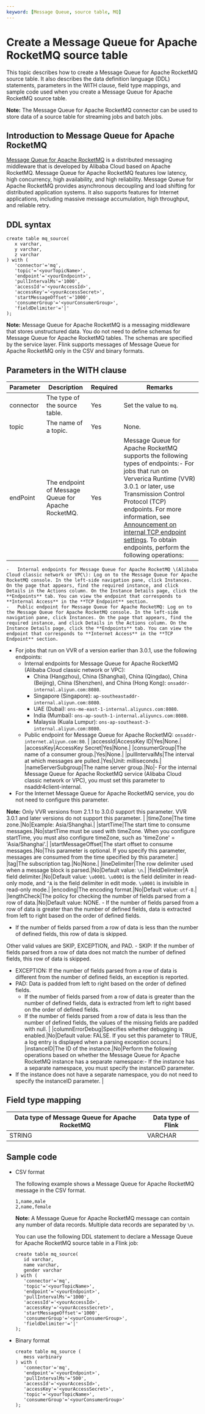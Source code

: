 ```yaml
---
keyword: [Message Queue, source table, MQ]
---
```


# Create a Message Queue for Apache RocketMQ source table

This topic describes how to create a Message Queue for Apache RocketMQ source table. It also describes the data definition language \(DDL\) statements, parameters in the WITH clause, field type mappings, and sample code used when you create a Message Queue for Apache RocketMQ source table.

**Note:** The Message Queue for Apache RocketMQ connector can be used to store data of a source table for streaming jobs and batch jobs.

## Introduction to Message Queue for Apache RocketMQ

[Message Queue for Apache RocketMQ]() is a distributed messaging middleware that is developed by Alibaba Cloud based on Apache RocketMQ. Message Queue for Apache RocketMQ features low latency, high concurrency, high availability, and high reliability. Message Queue for Apache RocketMQ provides asynchronous decoupling and load shifting for distributed application systems. It also supports features for Internet applications, including massive message accumulation, high throughput, and reliable retry.

## DDL syntax

```
create table mq_source(
   x varchar,
   y varchar,
   z varchar
) with (
   'connector'='mq',
   'topic'='<yourTopicName>',
   'endpoint'='<yourEndpoint>',
   'pullIntervalMs'='1000',
   'accessId'='<yourAccessId>',
   'accessKey'='<yourAccessSecret>',
   'startMessageOffset'='1000',
   'consumerGroup'='<yourConsumerGroup>',
   'fieldDelimiter'='|'
);
```

**Note:** Message Queue for Apache RocketMQ is a messaging middleware that stores unstructured data. You do not need to define schemas for Message Queue for Apache RocketMQ tables. The schemas are specified by the service layer. Flink supports messages of Message Queue for Apache RocketMQ only in the CSV and binary formats.

## Parameters in the WITH clause

|Parameter|Description|Required|Remarks|
|---------|-----------|--------|-------|
|connector|The type of the source table.|Yes|Set the value to `mq`.|
|topic|The name of a topic.|Yes|None.|
|endPoint|The endpoint of Message Queue for Apache RocketMQ.|Yes|Message Queue for Apache RocketMQ supports the following types of endpoints:-   For jobs that run on Ververica Runtime \(VVR\) 3.0.1 or later, use Transmission Control Protocol \(TCP\) endpoints. For more information, see [Announcement on internal TCP endpoint settings](). To obtain endpoints, perform the following operations:
    -   Internal endpoints for Message Queue for Apache RocketMQ \(Alibaba Cloud classic network or VPC\): Log on to the Message Queue for Apache RocketMQ console. In the left-side navigation pane, click Instances. On the page that appears, find the required instance, and click Details in the Actions column. On the Instance Details page, click the **Endpoints** tab. You can view the endpoint that corresponds to **Internal Access** in the **TCP Endpoint** section.
    -   Public endpoint for Message Queue for Apache RocketMQ: Log on to the Message Queue for Apache RocketMQ console. In the left-side navigation pane, click Instances. On the page that appears, find the required instance, and click Details in the Actions column. On the Instance Details page, click the **Endpoints** tab. You can view the endpoint that corresponds to **Internet Access** in the **TCP Endpoint** section.
-   For jobs that run on VVR of a version earlier than 3.0.1, use the following endpoints:
    -   Internal endpoints for Message Queue for Apache RocketMQ \(Alibaba Cloud classic network or VPC\):
        -   China \(Hangzhou\), China \(Shanghai\), China \(Qingdao\), China \(Beijing\), China \(Shenzhen\), and China \(Hong Kong\): `onsaddr-internal.aliyun.com:8080`.
        -   Singapore \(Singapore\): `ap-southeastaddr-internal.aliyun.com:8080`.
        -   UAE \(Dubai\): `ons-me-east-1-internal.aliyuncs.com:8080`.
        -   India \(Mumbai\): `ons-ap-south-1-internal.aliyuncs.com:8080`.
        -   Malaysia \(Kuala Lumpur\): `ons-ap-southeast-3-internal.aliyun.com:8080`.
    -   Public endpoint for Message Queue for Apache RocketMQ: `onsaddr-internet.aliyun.com:80`. |
|accessId|AccessKey ID|Yes|None.|
|accessKey|AccessKey Secret|Yes|None.|
|consumerGroup|The name of a consumer group.|Yes|None.|
|pullIntervalMs|The interval at which messages are pulled.|Yes|Unit: milliseconds.|
|nameServerSubgroup|The name server group.|No|-   For the internal Message Queue for Apache RocketMQ service \(Alibaba Cloud classic network or VPC\), you must set this parameter to nsaddr4client-internal.
-   For the Internet Message Queue for Apache RocketMQ service, you do not need to configure this parameter.

**Note:** Only VVR versions from 2.1.1 to 3.0.0 support this parameter. VVR 3.0.1 and later versions do not support this parameter. |
|timeZone|The time zone.|No|Example: Asia/Shanghai.|
|startTime|The start time to consume messages.|No|startTime must be used with timeZone. When you configure startTime, you must also configure timeZone, such as 'timeZone' = 'Asia/Shanghai'.|
|startMessageOffset|The start offset to consume messages.|No|This parameter is optional. If you specify this parameter, messages are consumed from the time specified by this parameter.|
|tag|The subscription tag.|No|None.|
|lineDelimiter|The row delimiter used when a message block is parsed.|No|Default value: `\n`.|
|fieldDelimiter|A field delimiter.|No|Default value: `\u0001`. `\u0001` is the field delimiter in read-only mode, and `^A` is the field delimiter in edit mode. `\u0001` is invisible in read-only mode.|
|encoding|The encoding format.|No|Default value: `utf-8`.|
|lengthCheck|The policy for checking the number of fields parsed from a row of data.|No|Default value: NONE. -   If the number of fields parsed from a row of data is greater than the number of defined fields, data is extracted from left to right based on the order of defined fields.
-   If the number of fields parsed from a row of data is less than the number of defined fields, this row of data is skipped.

Other valid values are SKIP, EXCEPTION, and PAD. -   SKIP: If the number of fields parsed from a row of data does not match the number of defined fields, this row of data is skipped.
-   EXCEPTION: If the number of fields parsed from a row of data is different from the number of defined fields, an exception is reported.
-   PAD: Data is padded from left to right based on the order of defined fields.
    -   If the number of fields parsed from a row of data is greater than the number of defined fields, data is extracted from left to right based on the order of defined fields.
    -   If the number of fields parsed from a row of data is less than the number of defined fields, the values of the missing fields are padded with null. |
|columnErrorDebug|Specifies whether debugging is enabled.|No|Default value: FALSE. If you set this parameter to TRUE, a log entry is displayed when a parsing exception occurs.|
|instanceID|The ID of the instance.|No|Perform the following operations based on whether the Message Queue for Apache RocketMQ instance has a separate namespace:-   If the instance has a separate namespace, you must specify the instanceID parameter.
-   If the instance does not have a separate namespace, you do not need to specify the instanceID parameter. |

## Field type mapping

|Data type of Message Queue for Apache RocketMQ|Data type of Flink|
|----------------------------------------------|------------------|
|STRING|VARCHAR|

## Sample code

-   CSV format

    The following example shows a Message Queue for Apache RocketMQ message in the CSV format.

    ```
    1,name,male 
    2,name,female
    ```

    **Note:** A Message Queue for Apache RocketMQ message can contain any number of data records. Multiple data records are separated by `\n`.

    You can use the following DDL statement to declare a Message Queue for Apache RocketMQ source table in a Flink job:

    ```
    create table mq_source(
       id varchar,
       name varchar,
       gender varchar
    ) with (
       'connector'='mq',
       'topic'='<yourTopicName>',
       'endpoint'='<yourEndpoint>',
       'pullIntervalMs'='1000',
       'accessId'='<yourAccessId>',
       'accessKey'='<yourAccessSecret>',
       'startMessageOffset'='1000',
       'consumerGroup'='<yourConsumerGroup>',
       'fieldDelimiter'='|'
    );
    ```

-   Binary format

    ```
    create table mq_source (
       mess varbinary
    ) with (
       'connector'='mq',
       'endpoint'='<yourEndpoint>',
       'pullIntervalMs'='500',
       'accessId'='<yourAccessId>',
       'accessKey'='<yourAccessSecret>',
       'topic'='<yourTopicName>',
       'consumerGroup'='<yourConsumerGroup>'
    );
    ```


